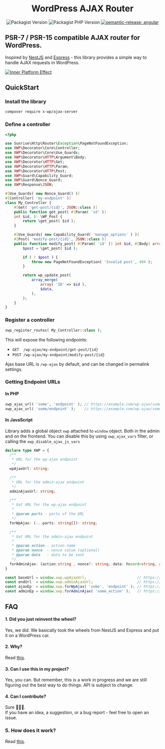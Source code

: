 <div align="center">

<h1 align="center" style="border-bottom: none;">WordPress AJAX Router</h1>

![Packagist Version](https://img.shields.io/packagist/v/xwp/ajax-server)
![Packagist PHP Version](https://img.shields.io/packagist/dependency-v/xwp/ajax-server/php)
[![semantic-release: angular](https://img.shields.io/badge/semantic--release-angular-e10079?logo=semantic-release)](https://github.com/semantic-release/semantic-release)

</div>

## PSR-7 / PSR-15 compatible AJAX router for WordPress. 

Inspired by [NestJS](https://nestjs.com) and [Express](https://expressjs.com) - this library provides a simple way to handle AJAX requests in WordPress.

[![Inner Platform Effect](https://files.oblak.bot/yo-dawg-wp-ajax.jpg)](https://en.wikipedia.org/wiki/Inner-platform_effect)


## QuickStart

### Install the library

```bash
composer require x-wp/ajax-server
```

### Define a controller

```php
<?php

use Sunrise\Http\Router\Exception\PageNotFoundException;
use XWP\Decorator\Core\Controller;
use XWP\Decorator\Core\Use_Guards;
use XWP\Decorator\HTTP\Argument\Body;
use XWP\Decorator\HTTP\Get;
use XWP\Decorator\HTTP\Param;
use XWP\Decorator\HTTP\Post;
use XWP\Guard\Capability_Guard;
use XWP\Guard\Nonce_Guard;
use XWP\Response\JSON;

#[Use_Guards( new Nonce_Guard() )]
#[Controller( 'my-endpoint' )]
class My_Controller {
	#[Get( 'get-post/{id}', JSON::class )]
	public function get_post( #[Param( 'id' )]
    int $id, ): \WP_Post {
		return \get_post( $id );
	}

	#[Use_Guards( new Capability_Guard( 'manage_options' ) )]
	#[Post( 'modify-post/{id}', JSON::class )]
	public function modify_post( #[Param( 'id' )] int $id, #[Body] array $data ): int {
		$post = \get_post( $id );

		if ( ! $post ) {
			throw new PageNotFoundException( 'Invalid post', 404 );
		}

		return wp_update_post(
            array_merge(
                array( 'ID' => $id ),
                $data,
            ),
		);
	}
}
```

### Register a controller

```php
xwp_register_routes( My_Controller::class );
```

This will expose the following endpoints:
 * `GET  /wp-ajax/my-endpoint/get-post/{id}`
 * `POST /wp-ajax/my-endpoint/modify-post/{id}`

Ajax base URL is `/wp-ajax` by default, and can be changed in permalink settings.

### Getting Endpoint URLs

#### In PHP

```php
xwp_ajax_url( 'some', 'endpoint' ); // https://example.com/wp-ajax/some/endpoint
xwp_ajax_url( 'some/endpoint' );    // https://example.com/wp-ajax/some/endpoint
```

#### In JavaScript

Library adds a global object `xwp` attached to `window` object. Both in the admin and on the frontend.
You can disable this by using `xwp_ajax_vars` filter, or calling the `xwp_disable_ajax_js_vars`

```typescript
declare type XWP = {
  /**
   * URL for the wp-ajax endpoint
   */
  wpAjaxUrl: string;

  /**
   * URL for the admin-ajax endpoint
   */
  adminAjaxUrl: string;

  /**
   * Get URL for the wp-ajax endpoint
   * 
   * @param parts - parts of the URL
   */
  forWpAjax: (...parts: string[]): string;

  /**
   * Get URL for the admin-ajax endpoint
   * 
   * @param action - action name
   * @param nonce  - nonce value (optional)
   * @param data   - data to be sent
   */
  forAdminAjax: (action:string , nonce?: string, data: Record<string, any>|FormData): string;
}
```

```javascript
const baseUrl = window.xwp.wpAjaxUrl;                       // https://example.com/wp-ajax
const endUrl  = window.xwp.adminAjaxUrl;                    // https://example.com/wp-admin/admin-ajax.php
const ajaxEp  = window.xwp.forWpAjax( 'some', 'endpoint' ); // https://example.com/wp-ajax/some/endpoint
const adminEp = window.xwp.forAdminAjax( 'some_action' );   // https://example.com/wp-admin/admin-ajax.php?action=some_action
```
## FAQ

#### 1. Did you just reinvent the wheel?
Yes, we did. We basically took the wheels from NestJS and Express and put it on a WordPress car.

#### 2. Why?
Read [this](docs/why.md).

#### 3. Can I use this in my project?
Yes, you can. But remember, this is a work in progress and we are still figuring out the best way to do things. API is subject to change.

#### 4. Can I contribute?
Sure 💪💪💪.  
If you have an idea, a suggestion, or a bug report - feel free to open an issue.

### 5. How does it work?
Read [this](docs/how-it-works.md).

